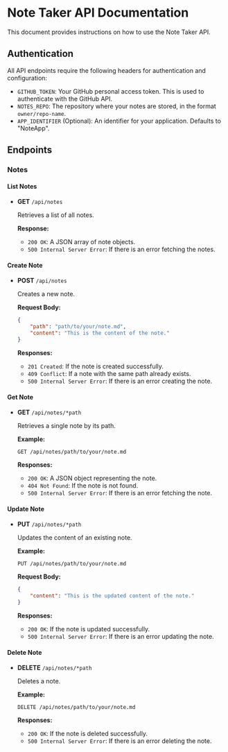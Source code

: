 # Note Taker API Documentation

This document provides instructions on how to use the Note Taker API.

## Authentication

All API endpoints require the following headers for authentication and configuration:

-   `GITHUB_TOKEN`: Your GitHub personal access token. This is used to authenticate with the GitHub API.
-   `NOTES_REPO`: The repository where your notes are stored, in the format `owner/repo-name`.
-   `APP_IDENTIFIER` (Optional): An identifier for your application. Defaults to "NoteApp".

## Endpoints

### Notes

#### List Notes

-   **GET** `/api/notes`

    Retrieves a list of all notes.

    **Response:**

    -   `200 OK`: A JSON array of note objects.
    -   `500 Internal Server Error`: If there is an error fetching the notes.

#### Create Note

-   **POST** `/api/notes`

    Creates a new note.

    **Request Body:**

    ```json
    {
        "path": "path/to/your/note.md",
        "content": "This is the content of the note."
    }
    ```

    **Responses:**

    -   `201 Created`: If the note is created successfully.
    -   `409 Conflict`: If a note with the same path already exists.
    -   `500 Internal Server Error`: If there is an error creating the note.

#### Get Note

-   **GET** `/api/notes/*path`

    Retrieves a single note by its path.

    **Example:**

    `GET /api/notes/path/to/your/note.md`

    **Responses:**

    -   `200 OK`: A JSON object representing the note.
    -   `404 Not Found`: If the note is not found.
    -   `500 Internal Server Error`: If there is an error fetching the note.

#### Update Note

-   **PUT** `/api/notes/*path`

    Updates the content of an existing note.

    **Example:**

    `PUT /api/notes/path/to/your/note.md`

    **Request Body:**

    ```json
    {
        "content": "This is the updated content of the note."
    }
    ```

    **Responses:**

    -   `200 OK`: If the note is updated successfully.
    -   `500 Internal Server Error`: If there is an error updating the note.

#### Delete Note

-   **DELETE** `/api/notes/*path`

    Deletes a note.

    **Example:**

    `DELETE /api/notes/path/to/your/note.md`

    **Responses:**

    -   `200 OK`: If the note is deleted successfully.
    -   `500 Internal Server Error`: If there is an error deleting the note.
